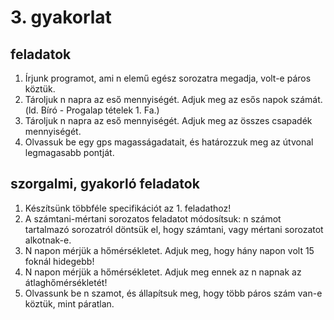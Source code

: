 # 3. gyakorlat

## feladatok
1. Írjunk programot, ami n elemű egész sorozatra megadja, volt-e páros köztük.
2. Tároljuk n napra az eső mennyiségét. Adjuk meg az esős napok számát. (ld. Bíró - Progalap tételek 1. Fa.)
3. Tároljuk n napra az eső mennyiségét. Adjuk meg az összes csapadék mennyiségét.
4. Olvassuk be egy gps magasságadatait, és határozzuk meg az útvonal legmagasabb pontját.


## szorgalmi, gyakorló feladatok
1. Készítsünk többféle specifikációt az 1. feladathoz!
2. A számtani-mértani sorozatos feladatot módosítsuk: n számot tartalmazó sorozatról döntsük el, hogy számtani, vagy mértani sorozatot alkotnak-e.
3. N napon mérjük a hőmérsékletet. Adjuk meg, hogy hány napon volt 15 foknál hidegebb!
4. N napon mérjük a hőmérsékletet. Adjuk meg ennek az n napnak az átlaghőmérsékletét!
5. Olvassunk be n szamot, és állapítsuk meg, hogy több páros szám van-e köztük, mint páratlan.
